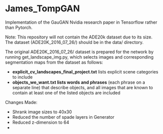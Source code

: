 # James_TompGAN
Implementation of the GauGAN Nvidia research paper in Tensorflow rather than Pytorch.

Note: This repository will not contain the ADE20k dataset due to its size. The
dataset (ADE20K_2016_07_26/) should be in the data/ directory.

The original ADE20K_2016_07_26/ dataset is prepared for the network by running
get_landscape_img.py, which selects images and corresponding segmentation maps
from the dataset as follows:
- **explicit_cv_landscapes_final_project.txt** lists explicit scene categories
  to include 
- **objects_we_want.txt lists words and phrases** (each phrase on a separate
  line) that describe objects, and all images that are known to contain
  at least one of the listed objects are included


Changes Made: 
- Shrank image sizes to 40x30
- Reduced the number of spade layers in Generator
- Reduced z-dimension to 64
- 
